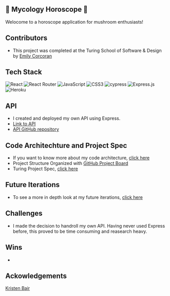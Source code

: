 
## 🌱 Mycology Horoscope 🍄

Welocome to a horoscope application for mushroom enthusiasts!

## Contributors
- This project was completed at the Turing School of Software & Design by [Emily Corcoran](https://github.com/Emily-Cathleen)

## Tech Stack

![React](https://img.shields.io/badge/react-%2320232a.svg?style=for-the-badge&logo=react&logoColor=%purple)
![React Router](https://img.shields.io/badge/React_Router-CA4245?style=for-the-badge&logo=react-router&logoColor=white)
![JavaScript](https://img.shields.io/badge/javascript-%23323330.svg?style=for-the-badge&logo=javascript&logoColor=%23F7DF1E)
![CSS3](https://img.shields.io/badge/css3-%231572B6.svg?style=for-the-badge&logo=css3&logoColor=white)
![cypress](https://img.shields.io/badge/-cypress-%23E5E5E5?style=for-the-badge&logo=cypress&logoColor=058a5e)
![Express.js](https://img.shields.io/badge/express.js-%23404d59.svg?style=for-the-badge&logo=express&logoColor=%2361DAFB)
![Heroku](https://img.shields.io/badge/heroku-%23430098.svg?style=for-the-badge&logo=heroku&logoColor=white)

## API
- I created and deployed my own API using Express.
- [Link to API](https://mycology-horoscope-api.herokuapp.com/v1/monthlyData)
- [API GitHub repository](https://github.com/Emily-Cathleen/showcase-api)

## Code Architechture and Project Spec
- If you want to know more about my code architecture, [click here](https://gist.github.com/Emily-Cathleen/b6c1acc42347e48c56e3da46d8f00f3c)
- Project Structure Organized with [GitHub Project Board](https://github.com/Emily-Cathleen/Showcase/projects/1)
- Turing Project Spec, [click here](https://frontend.turing.edu/projects/module-3/showcase.html)

## Future Iterations
 - To see a more in depth look at my future iterations, [click here](https://gist.github.com/Emily-Cathleen/bf2822d164dc04d02348792c0dc3c0ca)

## Challenges
- I made the decision to handroll my own API. Having never used Express before, this proved to be time consuming and reasearch heavy.

## Wins
-

## Ackowledgements
[Kristen Bair](https://github.com/kristenmb)

